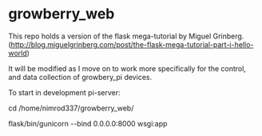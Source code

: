 # growberry_web

This repo holds a version of the flask mega-tutorial by  Miguel Grinberg.  (http://blog.miguelgrinberg.com/post/the-flask-mega-tutorial-part-i-hello-world)

It will be modified as I move on to work more specifically for the control, and data collection of growbery_pi devices.



To start in development pi-server:

cd /home/nimrod337/growberry_web/

flask/bin/gunicorn --bind 0.0.0.0:8000 wsgi:app
